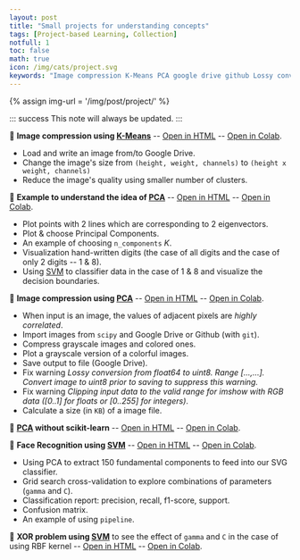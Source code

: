 ```yaml
---
layout: post
title: "Small projects for understanding concepts"
tags: [Project-based Learning, Collection]
notfull: 1
toc: false
math: true
icon: /img/cats/project.svg
keywords: "Image compression K-Means PCA google drive github Lossy conversion Clipping input data to the valid range for imshow Face Recognition SVM XOR problem k means principal component analysis supoprt vector machine digit face Lossy conversion pipeline"
---
```


{% assign img-url = '/img/post/project/' %}

::: success
This note will always be updated.
:::


🔅 **Image compression using [K-Means]({{site.url}}{{site.baseurl}}/k-means-clustering)** -- [Open in HTML](https://dinhanhthi.github.io/tools/github-html?https://github.com/dinhanhthi/data-science-learning/blob/master/projects/mini-projects/notebook_in_html/K_Means_image_compression.html) -- [Open in Colab](https://colab.research.google.com/github/dinhanhthi/data-science-learning/blob/master/projects/mini-projects/K_Means_image_compression.ipynb).
  - Load and write an image from/to Google Drive.
  - Change the image's size from `(height, weight, channels)` to `(height x weight, channels)`
  - Reduce the image's quality using smaller number of clusters.

🔅 **Example to understand the idea of [PCA]({{site.url}}{{site.baseurl}}/principal-component-analysis)** -- [Open in HTML](https://dinhanhthi.github.io/tools/github-html?https://github.com/dinhanhthi/data-science-learning/blob/master/projects/mini-projects/notebook_in_html/PCA_understanding_example.html) -- [Open in Colab](https://colab.research.google.com/dinhanhthi/data-science-learning/blob/master/projects/mini-projects/PCA_understanding_example.ipynb).
  - Plot points with 2 lines which are corresponding to 2 eigenvectors.
  - Plot & choose Principal Components.
  - An example of choosing `n_components` $K$.
  - Visualization hand-written digits (the case of all digits and the case of only 2 digits -- 1 & 8).
  - Using [SVM](/support-vector-machine) to classifier data in the case of 1 & 8 and visualize the decision boundaries.

🔅 **Image compression using [PCA]({{site.url}}{{site.baseurl}}/principal-component-analysis)** -- [Open in HTML](https://dinhanhthi.github.io/tools/github-html?https://github.com/dinhanhthi/data-science-learning/blob/master/projects/mini-projects/notebook_in_html/PCA-image-compression.html) -- [Open in Colab](https://colab.research.google.com/dinhanhthi/data-science-learning/blob/master/projects/mini-projects/PCA-image-compression.ipynb).
  - When input is an image, the values of adjacent pixels are *highly correlated*.
  - Import images from `scipy` and Google Drive or Github (with `git`).
  - Compress grayscale images and colored ones.
  - Plot a grayscale version of a colorful images.
  - Save output to file (Google Drive).
  - Fix warning *Lossy conversion from float64 to uint8. Range [...,...]. Convert image to uint8 prior to saving to suppress this warning.*
  - Fix warning *Clipping input data to the valid range for imshow with RGB data ([0..1] for floats or [0..255] for integers)*.
  - Calculate a size (in `KB`) of a image file.

🔅 **[PCA]({{site.url}}{{site.baseurl}}/principal-component-analysis) without scikit-learn** -- [Open in HTML](https://dinhanhthi.github.io/tools/github-html?https://github.com/dinhanhthi/data-science-learning/blob/master/projects/mini-projects/notebook_in_html/PCA_without_scikit_learn.html) -- [Open in Colab](https://colab.research.google.com/dinhanhthi/data-science-learning/blob/master/projects/mini-projects/PCA_without_scikit_learn.ipynb).

🔅 **Face Recognition using [SVM]({{site.url}}{{site.baseurl}}/support-vector-machine)** -- [Open in HTML](https://dinhanhthi.github.io/tools/github-html?https://github.com/dinhanhthi/data-science-learning/blob/master/projects/mini-projects/notebook_in_html/SVM-face-recognition.html) -- [Open in Colab](https://colab.research.google.com/dinhanhthi/data-science-learning/blob/master/projects/mini-projects/SVM-face-recognition.ipynb).
  - Using PCA to extract 150 fundamental components to feed into our SVG classifier.
  - Grid search cross-validation to explore combinations of parameters (`gamma` and `C`).
  - Classification report: precision, recall, f1-score, support.
  - Confusion matrix.
  - An example of using `pipeline`.

🔅 **XOR problem using [SVM]({{site.url}}{{site.baseurl}}/support-vector-machine)** to see the effect of `gamma` and `C` in the case of using RBF kernel -- [Open in HTML](https://dinhanhthi.github.io/tools/github-html?https://github.com/dinhanhthi/data-science-learning/blob/master/projects/mini-projects/notebook_in_html/SVM-XOR-RBF-kernel-parameters.html) -- [Open in Colab](https://colab.research.google.com/dinhanhthi/data-science-learning/blob/master/projects/mini-projects/SVM-XOR-RBF-kernel-parameters.ipynb).